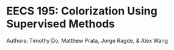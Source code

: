 # EECS 195: Colorization Using Supervised Methods
Authors: Timothy Do, Matthew Prata, Jorge Ragde, & Alex Wang
